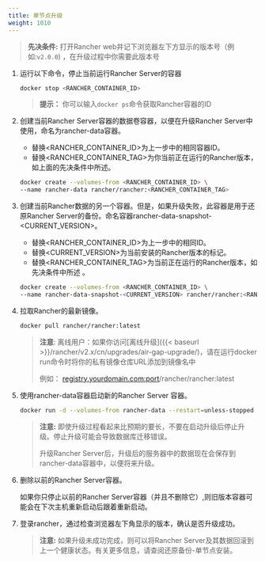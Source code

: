 ```yaml
---
title: 单节点升级
weight: 1010
---
```


>**先决条件:** 打开Rancher web并记下浏览器左下方显示的版本号（例如:`v2.0.0`) ，在升级过程中你需要此版本号

1. 运行以下命令，停止当前运行Rancher Server的容器

      ```bash
      docker stop <RANCHER_CONTAINER_ID>
      ```
      >**提示：** 你可以输入`docker ps`命令获取Rancher容器的ID

2. 创建当前Rancher Server容器的数据卷容器，以便在升级Rancher Server中使用，命名为rancher-data容器。

    - 替换<RANCHER_CONTAINER_ID>为上一步中的相同容器ID。
    - 替换<RANCHER_CONTAINER_TAG>为你当前正在运行的Rancher版本，如上面的先决条件中所述。

    ```bash
    docker create --volumes-from <RANCHER_CONTAINER_ID> \
    --name rancher-data rancher/rancher:<RANCHER_CONTAINER_TAG>
    ```

3. 创建当前Rancher数据的另一个容器。但是，如果升级失败，此容器是用于还原Rancher Server的备份。命名容器rancher-data-snapshot-<CURRENT_VERSION>。

    - 替换<RANCHER_CONTAINER_ID>为上一步中的相同ID。
    - 替换<CURRENT_VERSION>为当前安装的Rancher版本的标记。
    - 替换<RANCHER_CONTAINER_TAG>为当前正在运行的Rancher版本，如先决条件中所述 。

    ```bash
    docker create --volumes-from <RANCHER_CONTAINER_ID> \
    --name rancher-data-snapshot-<CURRENT_VERSION> rancher/rancher:<RANCHER_CONTAINER_TAG>
    ```
4. 拉取Rancher的最新镜像。

      ```bash
      docker pull rancher/rancher:latest
      ```
    >**注意**: 离线用户：如果你访问[离线升级]({{< baseurl >}}/rancher/v2.x/cn/upgrades/air-gap-upgrade/)，请在运行docker run命令时将你的私有镜像仓库URL添加到镜像名中
    >
    >例如： <registry.yourdomain.com:port>/rancher/rancher:latest

5. 使用rancher-data容器启动新的Rancher Server 容器。

    ```bash
    docker run -d --volumes-from rancher-data --restart=unless-stopped -p 80:80 -p 443:443 rancher/rancher:latest
    ```

    >**注意:** 即使升级过程看起来比预期的要长，不要在启动升级后停止升级。停止升级可能会导致数据库迁移错误。
    >
    >升级Rancher Server后，升级后的服务器中的数据现在会保存到rancher-data容器中，以便将来升级。

6. 删除以前的Rancher Server容器。

    如果你只停止以前的Rancher Server容器（并且不删除它）,则旧版本容器可能会在下次主机重新启动后跟着重新启动。

7. 登录rancher，通过检查浏览器左下角显示的版本，确认是否升级成功。

    >**注意:** 如果升级未成功完成，则可以将Rancher Server及其数据回滚到上一个健康状态。有关更多信息，请查阅还原备份-单节点安装。